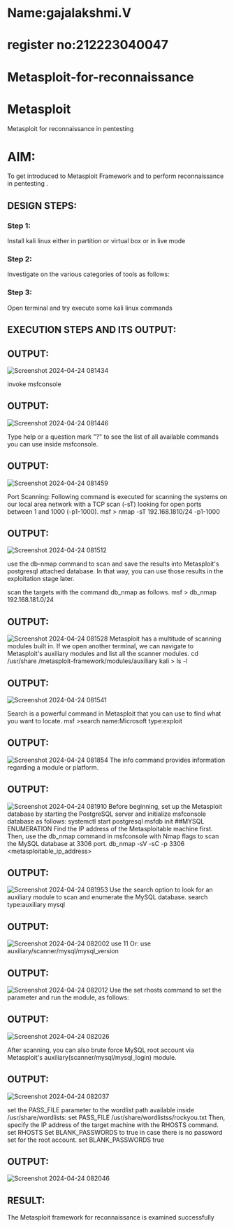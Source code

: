 # Name:gajalakshmi.V
# register no:212223040047
# Metasploit-for-reconnaissance
# Metasploit
Metasploit for reconnaissance in pentesting

# AIM:

To get introduced to Metasploit Framework and to  perform reconnaissance  in pentesting .

## DESIGN STEPS:

### Step 1:

Install kali linux either in partition or virtual box or in live mode

### Step 2:

Investigate on the various categories of tools as follows:

### Step 3:

Open terminal and try execute some kali linux commands

## EXECUTION STEPS AND ITS OUTPUT:


## OUTPUT:
![Screenshot 2024-04-24 081434](https://github.com/Gajalakshmivelmurugan/Metasploit-for-reconnaissance/assets/144871940/b10ccbe6-2266-4d38-a2ab-2d3f878986e5)

invoke msfconsole

## OUTPUT:

![Screenshot 2024-04-24 081446](https://github.com/Gajalakshmivelmurugan/Metasploit-for-reconnaissance/assets/144871940/3a0621d5-358b-4d20-ae18-28034b0e0e19)

Type help or a question mark "?" to see the list of all available commands you can use inside msfconsole.

## OUTPUT:

![Screenshot 2024-04-24 081459](https://github.com/Gajalakshmivelmurugan/Metasploit-for-reconnaissance/assets/144871940/3c2450b4-200a-4996-9b4d-afc2f90a8152)


Port Scanning: Following command is executed for scanning the systems on our local area network with a TCP scan (-sT) looking for open ports between 1 and 1000 (-p1-1000). msf > nmap -sT 192.168.1810/24 -p1-1000

## OUTPUT:
![Screenshot 2024-04-24 081512](https://github.com/Gajalakshmivelmurugan/Metasploit-for-reconnaissance/assets/144871940/14dca9f5-4ad7-47e7-b7fa-1745b2bfaf9a)

use the db-nmap command to scan and save the results into Metasploit's postgresql attached database. In that way, you can use those results in the exploitation stage later.

scan the targets with the command db_nmap as follows. msf > db_nmap 192.168.181.0/24
## OUTPUT:
![Screenshot 2024-04-24 081528](https://github.com/Gajalakshmivelmurugan/Metasploit-for-reconnaissance/assets/144871940/514184c7-fbe8-405b-b18b-e0095eb87146)
Metasploit has a multitude of scanning modules built in. If we open another terminal, we can navigate to Metasploit's auxiliary modules and list all the scanner modules. cd /usr/share /metasploit-framework/modules/auxiliary kali > ls -l
## OUTPUT:
![Screenshot 2024-04-24 081541](https://github.com/Gajalakshmivelmurugan/Metasploit-for-reconnaissance/assets/144871940/f2f5861c-5435-4ca2-b1ec-467a02968817)

Search is a powerful command in Metasploit that you can use to find what you want to locate. msf >search name:Microsoft type:exploit

## OUTPUT:
![Screenshot 2024-04-24 081854](https://github.com/Gajalakshmivelmurugan/Metasploit-for-reconnaissance/assets/144871940/7dc83a84-dd7f-4ec1-b52a-1c7c74596248)
The info command provides information regarding a module or platform.

## OUTPUT:
![Screenshot 2024-04-24 081910](https://github.com/Gajalakshmivelmurugan/Metasploit-for-reconnaissance/assets/144871940/0bfab289-77db-4887-82a7-747072581cd3)
Before beginning, set up the Metasploit database by starting the PostgreSQL server and initialize msfconsole database as follows: systemctl start postgresql msfdb init ##MYSQL ENUMERATION Find the IP address of the Metasploitable machine first. Then, use the db_nmap command in msfconsole with Nmap flags to scan the MySQL database at 3306 port. db_nmap -sV -sC -p 3306 <metasploitable_ip_address>

## OUTPUT:
![Screenshot 2024-04-24 081953](https://github.com/Gajalakshmivelmurugan/Metasploit-for-reconnaissance/assets/144871940/472bd026-7c49-4933-b291-b027f375eee3)
Use the search option to look for an auxiliary module to scan and enumerate the MySQL database. search type:auxiliary mysql

## OUTPUT:
![Screenshot 2024-04-24 082002](https://github.com/Gajalakshmivelmurugan/Metasploit-for-reconnaissance/assets/144871940/809b4e7f-3000-4997-bb6a-9ab53992563b)
use 11 Or: use auxiliary/scanner/mysql/mysql_version

## OUTPUT:
![Screenshot 2024-04-24 082012](https://github.com/Gajalakshmivelmurugan/Metasploit-for-reconnaissance/assets/144871940/b1717b88-192c-4f10-b60b-918e5821558f)
Use the set rhosts command to set the parameter and run the module, as follows:
## OUTPUT:
![Screenshot 2024-04-24 082026](https://github.com/Gajalakshmivelmurugan/Metasploit-for-reconnaissance/assets/144871940/71bcf2c8-ea62-4ab9-87c4-cc875f8d2dfc)


After scanning, you can also brute force MySQL root account via Metasploit's auxiliary(scanner/mysql/mysql_login) module.

## OUTPUT:

![Screenshot 2024-04-24 082037](https://github.com/Gajalakshmivelmurugan/Metasploit-for-reconnaissance/assets/144871940/1b14212c-bba4-44ca-97b3-cbf4c52fbaac)

set the PASS_FILE parameter to the wordlist path available inside /usr/share/wordlists: set PASS_FILE /usr/share/wordlistss/rockyou.txt Then, specify the IP address of the target machine with the RHOSTS command. set RHOSTS Set BLANK_PASSWORDS to true in case there is no password set for the root account. set BLANK_PASSWORDS true

## OUTPUT:

![Screenshot 2024-04-24 082046](https://github.com/Gajalakshmivelmurugan/Metasploit-for-reconnaissance/assets/144871940/3e504f86-77c7-4453-b135-4cd649dde450)


## RESULT:
The Metasploit framework for reconnaissance is  examined successfully

